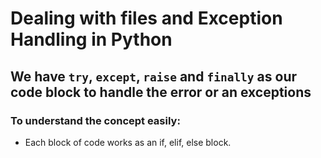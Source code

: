 # Dealing with files and Exception Handling in Python

## We have `try`, `except`, `raise` and `finally` as our code block to handle the error or an exceptions

### To understand the concept easily:
- Each block of code works as an if, elif, else block.